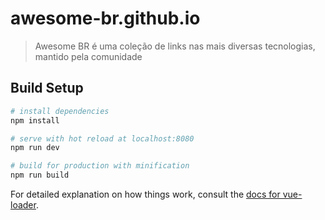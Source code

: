 # awesome-br.github.io

> Awesome BR é uma coleção de links nas mais diversas tecnologias, mantido pela comunidade

## Build Setup

``` bash
# install dependencies
npm install

# serve with hot reload at localhost:8080
npm run dev

# build for production with minification
npm run build
```

For detailed explanation on how things work, consult the [docs for vue-loader](http://vuejs.github.io/vue-loader).
